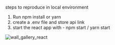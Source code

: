 steps to reproduce in local environment
1. Run npm install or yarn
2. create a .env file and store api link
3. start the react app with - npm start / yarn start

![wall_gallery_react](https://user-images.githubusercontent.com/60255210/132982314-5580bb80-7319-40de-a828-a750d1a641b7.png)
